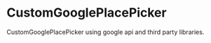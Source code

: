 # CustomGooglePlacePicker
CustomGooglePlacePicker using google api and third party libraries.


<img scr="https://github.com/ComradeSwiftUI/CustomGooglePlacePicker/blob/master/Simulator%20Screen%20Shot%20-%20iPhone%2011%20Pro%20Max%20-%202020-01-22%20at%2019.21.52.png"></img>

